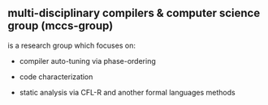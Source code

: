 ## multi-disciplinary compilers & computer science group (mccs-group)

 is a research group which focuses on:

- compiler auto-tuning via phase-ordering
  
- code characterization
  
- static analysis via CFL-R and another formal languages methods
